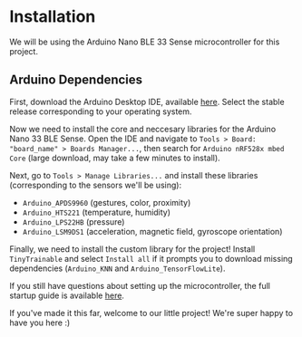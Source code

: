 # Installation

We will be using the Arduino Nano BLE 33 Sense microcontroller for this project.

## Arduino Dependencies

First, download the Arduino Desktop IDE, available [here](https://www.arduino.cc/en/software). Select the stable release corresponding to your operating system.

Now we need to install the core and neccesary libraries for the Arduino Nano 33 BLE Sense. Open the IDE and navigate to `Tools > Board: "board_name" > Boards Manager...`, then search for `Arduino nRF528x mbed Core` (large download, may take a few minutes to install).

Next, go to `Tools > Manage Libraries...` and install these libraries (corresponding to the sensors we'll be using):

* `Arduino_APDS9960` (gestures, color, proximity)
* `Arduino_HTS221` (temperature, humidity)
* `Arduino_LPS22HB` (pressure)
* `Arduino_LSM9DS1` (acceleration, magnetic field, gyroscope orientation)

Finally, we need to install the custom library for the project! Install `TinyTrainable` and select `Install all` if it prompts you to download missing dependencies (`Arduino_KNN` and `Arduino_TensorFlowLite`).

If you still have questions about setting up the microcontroller, the full startup guide is available [here](https://www.arduino.cc/en/Guide/NANO33BLESense).

If you've made it this far, welcome to our little project! We're super happy to have you here :)
